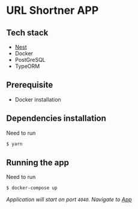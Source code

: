 # URL Shortner APP

## Tech stack
- [Nest](https://github.com/nestjs/nest)
- Docker
- PostGreSQL
- TypeORM


## Prerequisite 
- Docker installation

## Dependencies installation
Need to run 
```bash
$ yarn
```

## Running the app
Need to run
```bash
$ docker-compose up
```
_Application will start on port `4040`. Navigate to [App](http://localhst:4040)_ 

